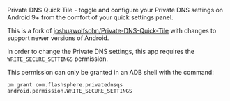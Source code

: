 Private DNS Quick Tile - toggle and configure your Private DNS settings on Android 9+ from the comfort of your quick settings panel.

This is a fork of [joshuawolfsohn/Private-DNS-Quick-Tile](https://github.com/joshuawolfsohn/Private-DNS-Quick-Tile) with changes to support newer versions of Android.

In order to change the Private DNS settings, this app requires the
`WRITE_SECURE_SETTINGS` permission.

This permission can only be granted in an ADB shell with the command:
```
pm grant com.flashsphere.privatednsqs android.permission.WRITE_SECURE_SETTINGS
```
